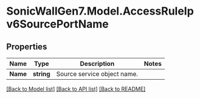# SonicWallGen7.Model.AccessRuleIpv6SourcePortName

## Properties

Name | Type | Description | Notes
------------ | ------------- | ------------- | -------------
**Name** | **string** | Source service object name. | 

[[Back to Model list]](../README.md#documentation-for-models) [[Back to API list]](../README.md#documentation-for-api-endpoints) [[Back to README]](../README.md)

